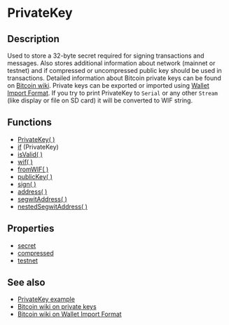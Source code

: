 # PrivateKey

## Description

Used to store a 32-byte secret required for signing transactions and messages. Also stores additional information about network (mainnet or testnet) and if compressed or uncompressed public key should be used in transactions. Detailed information about Bitcoin private keys can be found on [Bitcoin wiki](https://en.bitcoin.it/wiki/Private_key). Private keys can be exported or imported using [Wallet Import Format](https://en.bitcoin.it/wiki/Wallet_import_format). If you try to print PrivateKey to `Serial` or any other `Stream` (like display or file on SD card) it will be converted to WIF string.

## Functions

- [PrivateKey( )](PrivateKey.md)
- [if](if.md) (PrivateKey)
- [isValid( )](isValid.md)
- [wif( )](wif.md)
- [fromWIF( )](fromWIF.md)
- [publicKey( )](publicKey.md)
- [sign( )](sign.md)
- [address( )](address.md)
- [segwitAddress( )](segwitAddress.md)
- [nestedSegwitAddress( )](nestedSegwitAddress.md)

## Properties

- [secret](secret.md)
- [compressed](compressed.md)
- [testnet](testnet.md)

## See also

- [PrivateKey example](../../examples/01.PrivateKey/01.PrivateKey.ino)
- [Bitcoin wiki on private keys](https://en.bitcoin.it/wiki/Private_key)
- [Bitcoin wiki on Wallet Import Format](https://en.bitcoin.it/wiki/Wallet_import_format)